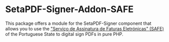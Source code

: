# SetaPDF-Signer-Addon-SAFE

This package offers a module for the SetaPDF-Signer component that allows you
to use the ["Serviço de Assinatura de Faturas Eletrónicas" (SAFE)](https://www.autenticacao.gov.pt/servi%C3%A7o-de-assinatura-de-faturas-eletr%C3%B3nicas-safe-)
of the Portuguese State to digital sign PDFs in pure PHP.

